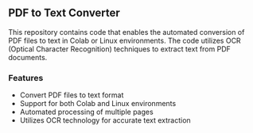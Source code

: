 ## PDF to Text Converter

This repository contains code that enables the automated conversion of PDF files to text in Colab or Linux environments. The code utilizes OCR (Optical Character Recognition) techniques to extract text from PDF documents.

### Features

- Convert PDF files to text format
- Support for both Colab and Linux environments
- Automated processing of multiple pages
- Utilizes OCR technology for accurate text extraction
